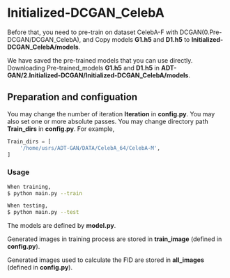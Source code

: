 # Initialized-DCGAN_CelebA

Before that, you need to pre-train on dataset CelebA-F with DCGAN(0.Pre-DCGAN/DCGAN_CelebA), and Copy models **G1.h5** and **D1.h5** to **Initialized-DCGAN_CelebA/models**. 

We have saved the pre-trained models that you can use directly. Downloading Pre-trained_models **G1.h5** and **D1.h5** in **ADT-GAN/2.Initialized-DCGAN/Initialized-DCGAN_CelebA/models**.


## Preparation and configuation

You may change the number of iteration  **Iteration** in **config.py**.
You may also set one or more absolute passes.
You may change directory path **Train_dirs** in **config.py**.
For example, 
```python
Train_dirs = [
    '/home/usrs/ADT-GAN/DATA/CelebA_64/CelebA-M',
]
```

### Usage

```bash
When training,
$ python main.py --train

When testing,
$ python main.py --test
```

The models are defined by **model.py**.

Generated images in training process are stored in **train_image** (defined in **config.py**).

Generated images used to calculate the FID are stored in **all_images** (defined in **config.py**).
